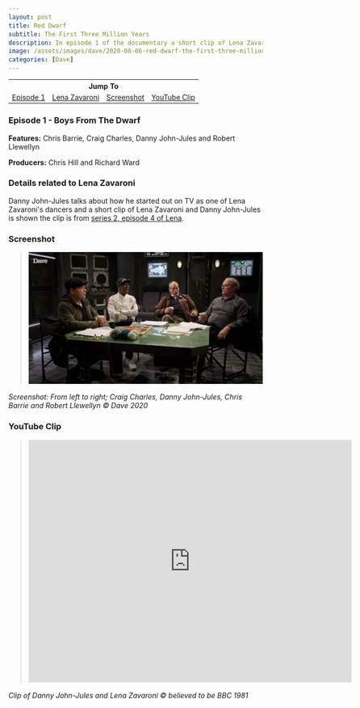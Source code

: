 ```yaml
---
layout: post
title: Red Dwarf
subtitle: The First Three Million Years
description: In episode 1 of the documentary a short clip of Lena Zavaroni is should.
image: /assets/images/dave/2020-08-06-red-dwarf-the-first-three-million-years.jpg
categories: [Dave]
---
```


<table style="text-align:center;">
<tr><th colspan="4">Jump To</th></tr>
<tr>
<td><a href="#episode-1---boys-from-the-dwarf">Episode 1</a></td>
<td><a href="#details-related-to-lena-zavaroni">Lena Zavaroni</a></td>
<td><a href="#screenshot">Screenshot</a></td>
<td><a href="#youtube-clip">YouTube Clip</a></td>
</tr>
</table>

### Episode 1 - Boys From The Dwarf

**Features:** Chris Barrie, Craig Charles, Danny John-Jules and Robert Llewellyn

**Producers:** Chris Hill and Richard Ward

### Details related to Lena Zavaroni
Danny John-Jules talks about how he started out on TV as one of Lena Zavaroni's dancers and a short clip of Lena Zavaroni and Danny John-Jules is shown the clip is from [series 2, episode 4 of Lena](/bbc%20one/lena%20-%20series%202/1981/04/29/lena.html).

### Screenshot
> ![](/assets/images/dave/2020-08-06-red-dwarf-the-first-three-million-years.jpg)

<cite>Screenshot: From left to right; Craig Charles, Danny John-Jules, Chris Barrie and Robert Llewellyn &copy; Dave 2020</cite>

### YouTube Clip
> <div class="responsive-video"><iframe width="640" height="480" src="https://www.youtube-nocookie.com/embed/DljMPkYCuEw" frameborder="0" allow="accelerometer; autoplay; clipboard-write; encrypted-media; gyroscope; picture-in-picture" allowfullscreen></iframe></div>

<cite>Clip of Danny John-Jules and Lena Zavaroni &copy; believed to be BBC 1981</cite>



